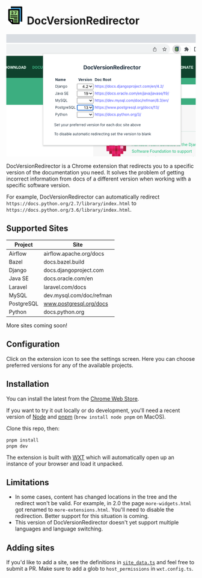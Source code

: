 # ![icon](https://raw.githubusercontent.com/leos/DocVersionRedirector/master/src/public/icon/48.png) DocVersionRedirector

![icon](https://raw.githubusercontent.com/leos/DocVersionRedirector/master/images/screenshot.png)

DocVersionRedirector is a Chrome extension that redirects you to a specific version of the documentation you need. It solves the problem of getting incorrect information from docs of a different version when working with a specific software version.

For example, DocVersionRedirector can automatically redirect `https://docs.python.org/2.7/library/index.html` to `https://docs.python.org/3.6/library/index.html`.


## Supported Sites

| Project     | Site                             |
| ----------- | -------------------------------- |
| Airflow     | airflow.apache.org/docs          |
| Bazel       | docs.bazel.build                 |
| Django      | docs.djangoproject.com           |
| Java SE     | docs.oracle.com/en               |
| Laravel     | laravel.com/docs                 |
| MySQL       | dev.mysql.com/doc/refman         |
| PostgreSQL  | www.postgresql.org/docs          |
| Python      | docs.python.org                  |

More sites coming soon!

## Configuration

Click on the extension icon to see the settings screen. Here you can choose preferred versions for any of the available projects.

## Installation

You can install the latest from the [Chrome Web Store](https://chrome.google.com/webstore/detail/nomnkbngkijpffepcgbbofhcnafpkiep/).

If you want to try it out locally or do development, you'll need a recent version of [Node](https://nodejs.org/en/) and [pnpm](https://pnpm.io/) (`brew install node pnpm` on MacOS).

Clone this repo, then:

```
pnpm install
pnpm dev
```

The extension is built with [WXT](https://github.com/wxt-dev/wxt) which will automatically open up an instance of your browser and load it unpacked.

## Limitations

* In some cases, content has changed locations in the tree and the redirect won't be valid. For example, in 2.0 the page `more-widgets.html` got renamed to `more-extensions.html`. You'll need to disable the redirection. Better support for this situation is coming.
* This version of DocVersionRedirector doesn't yet support multiple languages and language switching.


## Adding sites

If you'd like to add a site, see the definitions in [`site_data.ts`](https://github.com/leos/DocVersionRedirector/blob/master/src/utils/site_data.ts) and feel free to submit a PR. Make sure to add a glob to `host_permissions` in `wxt.config.ts`.

